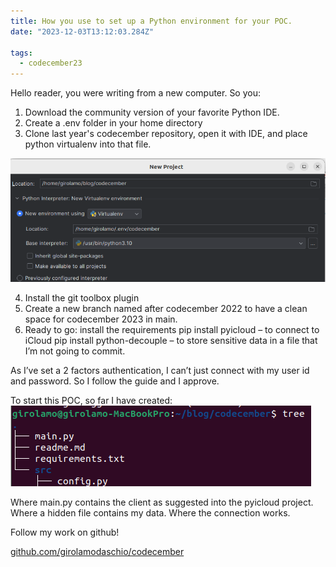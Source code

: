 ```yaml
---
title: How you use to set up a Python environment for your POC.
date: "2023-12-03T13:12:03.284Z"

tags:
  - codecember23
---
```

Hello reader,
you were writing from a new computer. So you:
1. Download the community version of your favorite Python IDE.
2. Create a .env folder in your home directory
3. Clone last year's codecember repository, open it with IDE, and place python virtualenv into that file.

![A screenshot of my Pycharm settings](image.png)

4. Install the git toolbox plugin
5. Create a new branch named after codecember 2022 to have a clean space for codecember 2023 in main.
6. Ready to go: install the requirements
pip install pyicloud – to connect to iCloud
pip install python-decouple – to store sensitive data in a file that I’m not going to commit.

As I’ve set a 2 factors authentication, I can’t just connect with my user id and password.
So I follow the guide and I approve.

To start this POC, so far I have created:
![A screenshot of the tree of my service](image-1.png)

Where main.py contains the client as suggested into the pyicloud project.
Where a hidden file contains my data.
Where the connection works.

Follow my work on github!

[github.com/girolamodaschio/codecember](https://github.com/girolamodaschio/codecember)